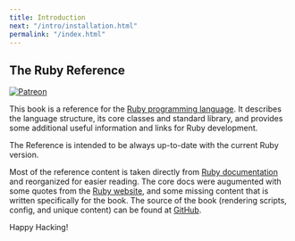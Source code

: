 ```yaml
---
title: Introduction
next: "/intro/installation.html"
permalink: "/index.html"
---
```


## The Ruby Reference[](#the-ruby-reference)

<a href="https://www.patreon.com/zverok" target="_blank"><img
src="https://img.shields.io/badge/patreon-donate-blue.svg" alt="Patreon"
/></a>

This book is a reference for the <a href='https://www.ruby-lang.org/'
class='remote' target='_blank'>Ruby programming language</a>. It
describes the language structure, its core classes and standard library,
and provides some additional useful information and links for Ruby
development.

The Reference is intended to be always up-to-date with the current Ruby
version.

Most of the reference content is taken directly from <a
href='https://ruby-doc.org' class='ruby-doc remote' target='_blank'>Ruby
documentation</a> and reorganized for easier reading. The core docs were
augumented with some quotes from the <a href='https://ruby-lang.org'
class='remote' target='_blank'>Ruby website</a>, and some missing
content that is written specifically for the book. The source of the
book (rendering scripts, config, and unique content) can be found at <a
href='https://github.com/rubyreferences/rubyref/tree/master/_src'
class='remote' target='_blank'>GitHub</a>.

Happy Hacking!

